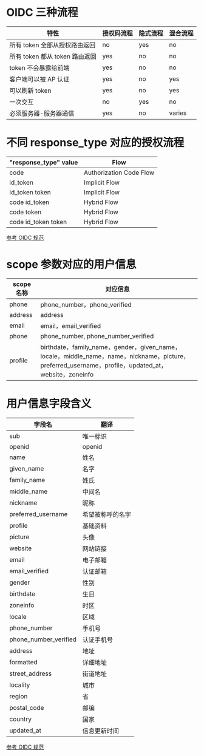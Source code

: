 # OIDC 三种流程

| 特性                           | 授权码流程 | 隐式流程 | 混合流程 |
| ------------------------------ | ---------- | -------- | -------- |
| 所有 token 全部从授权路由返回  | no         | yes      | no       |
| 所有 token 都从 token 路由返回 | yes        | no       | no       |
| token 不会暴露给前端           | yes        | no       | no       |
| 客户端可以被 AP 认证           | yes        | no       | yes      |
| 可以刷新 token                 | yes        | no       | yes      |
| 一次交互                       | no         | yes      | no       |
| 必须服务器-服务器通信          | yes        | no       | varies   |

# 不同 response_type 对应的授权流程

| "response_type" value | Flow                    |
| --------------------- | ----------------------- |
| code                  | Authorization Code Flow |
| id_token              | Implicit Flow           |
| id_token token        | Implicit Flow           |
| code id_token         | Hybrid Flow             |
| code token            | Hybrid Flow             |
| code id_token token   | Hybrid Flow             |

[参考 OIDC 规范](https://openid.net/specs/openid-connect-core-1_0.html#Authentication)

# scope 参数对应的用户信息

| scope 名称 | 对应信息                            |
| ---------- | ----------------------------------- |
| phone      | phone_number，phone_verified        |
| address    | address                             |
| email      | email，email_verified               |
| phone      | phone_number, phone_number_verified |
| profile    | birthdate，family_name，gender，given_name，locale，middle_name，name，nickname，picture，preferred_username，profile，updated_at，website，zoneinfo |

# 用户信息字段含义

| 字段名                | 翻译             |
| --------------------- | ---------------- |
| sub                   | 唯一标识         |
| openid                | openid           |
| name                  | 姓名             |
| given_name            | 名字             |
| family_name           | 姓氏             |
| middle_name           | 中间名           |
| nickname              | 昵称             |
| preferred_username    | 希望被称呼的名字 |
| profile               | 基础资料         |
| picture               | 头像             |
| website               | 网站链接         |
| email                 | 电子邮箱         |
| email_verified        | 认证邮箱         |
| gender                | 性别             |
| birthdate             | 生日             |
| zoneinfo              | 时区             |
| locale                | 区域             |
| phone_number          | 手机号           |
| phone_number_verified | 认证手机号       |
| address               | 地址             |
| formatted             | 详细地址         |
| street_address        | 街道地址         |
| locality              | 城市             |
| region                | 省               |
| postal_code           | 邮编             |
| country               | 国家             |
| updated_at            | 信息更新时间     |

[参考 OIDC 规范](https://openid.net/specs/openid-connect-core-1_0.html#StandardClaims)
